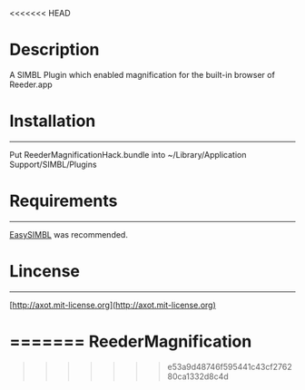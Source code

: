<<<<<<< HEAD
# Description

A SIMBL Plugin which enabled magnification for the built-in browser of Reeder.app

# Installation
--------------

Put ReederMagnificationHack.bundle into ~/Library/Application Support/SIMBL/Plugins

# Requirements
--------------

[EasySIMBL](https://github.com/norio-nomura/EasySIMBL/) was recommended.

# Lincense
----------
[http://axot.mit-license.org](http://axot.mit-license.org)

=======
ReederMagnification
===================
>>>>>>> e53a9d48746f595441c43cf276280ca1332d8c4d
